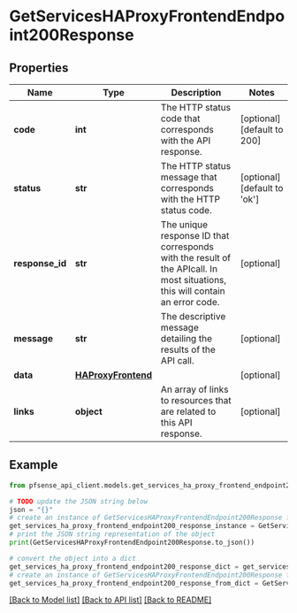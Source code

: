 # GetServicesHAProxyFrontendEndpoint200Response


## Properties

Name | Type | Description | Notes
------------ | ------------- | ------------- | -------------
**code** | **int** | The HTTP status code that corresponds with the API response. | [optional] [default to 200]
**status** | **str** | The HTTP status message that corresponds with the HTTP status code. | [optional] [default to 'ok']
**response_id** | **str** | The unique response ID that corresponds with the result of the APIcall. In most situations, this will contain an error code. | [optional] 
**message** | **str** | The descriptive message detailing the results of the API call. | [optional] 
**data** | [**HAProxyFrontend**](HAProxyFrontend.md) |  | [optional] 
**links** | **object** | An array of links to resources that are related to this API response. | [optional] 

## Example

```python
from pfsense_api_client.models.get_services_ha_proxy_frontend_endpoint200_response import GetServicesHAProxyFrontendEndpoint200Response

# TODO update the JSON string below
json = "{}"
# create an instance of GetServicesHAProxyFrontendEndpoint200Response from a JSON string
get_services_ha_proxy_frontend_endpoint200_response_instance = GetServicesHAProxyFrontendEndpoint200Response.from_json(json)
# print the JSON string representation of the object
print(GetServicesHAProxyFrontendEndpoint200Response.to_json())

# convert the object into a dict
get_services_ha_proxy_frontend_endpoint200_response_dict = get_services_ha_proxy_frontend_endpoint200_response_instance.to_dict()
# create an instance of GetServicesHAProxyFrontendEndpoint200Response from a dict
get_services_ha_proxy_frontend_endpoint200_response_from_dict = GetServicesHAProxyFrontendEndpoint200Response.from_dict(get_services_ha_proxy_frontend_endpoint200_response_dict)
```
[[Back to Model list]](../README.md#documentation-for-models) [[Back to API list]](../README.md#documentation-for-api-endpoints) [[Back to README]](../README.md)


